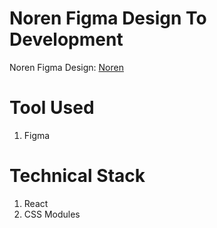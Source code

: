 # Noren Figma Design To Development

Noren Figma Design: [Noren](https://www.sketchappsources.com/free-source/4556-noren-landing-page-sketch-freebie-resource.html)

# Tool Used

1. Figma

# Technical Stack

1. React
2. CSS Modules
